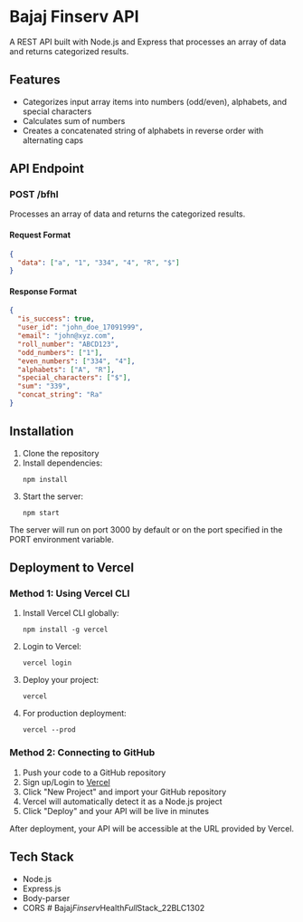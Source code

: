 # Bajaj Finserv API

A REST API built with Node.js and Express that processes an array of data and returns categorized results.

## Features

- Categorizes input array items into numbers (odd/even), alphabets, and special characters
- Calculates sum of numbers
- Creates a concatenated string of alphabets in reverse order with alternating caps

## API Endpoint

### POST /bfhl

Processes an array of data and returns the categorized results.

#### Request Format

```json
{
  "data": ["a", "1", "334", "4", "R", "$"]
}
```

#### Response Format

```json
{
  "is_success": true,
  "user_id": "john_doe_17091999",
  "email": "john@xyz.com",
  "roll_number": "ABCD123",
  "odd_numbers": ["1"],
  "even_numbers": ["334", "4"],
  "alphabets": ["A", "R"],
  "special_characters": ["$"],
  "sum": "339",
  "concat_string": "Ra"
}
```

## Installation

1. Clone the repository
2. Install dependencies:
   ```
   npm install
   ```
3. Start the server:
   ```
   npm start
   ```

The server will run on port 3000 by default or on the port specified in the PORT environment variable.

## Deployment to Vercel

### Method 1: Using Vercel CLI

1. Install Vercel CLI globally:

   ```
   npm install -g vercel
   ```

2. Login to Vercel:

   ```
   vercel login
   ```

3. Deploy your project:

   ```
   vercel
   ```

4. For production deployment:
   ```
   vercel --prod
   ```

### Method 2: Connecting to GitHub

1. Push your code to a GitHub repository
2. Sign up/Login to [Vercel](https://vercel.com)
3. Click "New Project" and import your GitHub repository
4. Vercel will automatically detect it as a Node.js project
5. Click "Deploy" and your API will be live in minutes

After deployment, your API will be accessible at the URL provided by Vercel.

## Tech Stack

- Node.js
- Express.js
- Body-parser
- CORS
#   B a j a j _ F i n s e r v _ H e a l t h _ F u l l _ S t a c k _ 2 2 B L C 1 3 0 2  
 